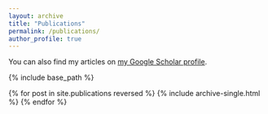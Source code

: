 ```yaml
---
layout: archive
title: "Publications"
permalink: /publications/
author_profile: true
---
```


You can also find my articles on <a href="https://scholar.google.com/citations?user=v2P0-IoAAAAJ&hl=en">my Google Scholar profile</a>.

{% include base_path %}

{% for post in site.publications reversed %}
  {% include archive-single.html %}
{% endfor %}
